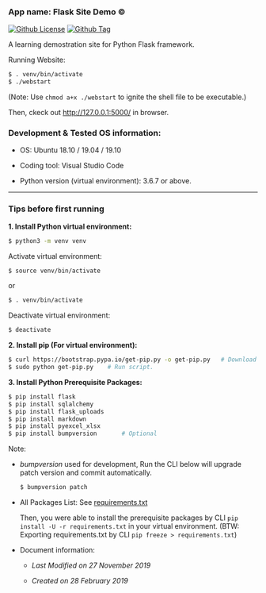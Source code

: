 ### App name: Flask Site Demo &copy;

[![Github License](https://img.shields.io/github/license/dyslab/flask-site-demo)](https://github.com/dyslab/flask-site-demo/blob/master/LICENSE) [![Github Tag](https://img.shields.io/github/v/tag/dyslab/flask-site-demo)](https://github.com/dyslab/flask-site-demo/tree/v0.2.0)


A learning demostration site for Python Flask framework.

Running Website:

```bash
$ . venv/bin/activate
$ ./webstart
```

(Note: Use `chmod a+x ./webstart` to ignite the shell file to be executable.)

Then, ckeck out http://127.0.0.1:5000/ in browser.


### Development & Tested OS information:

- OS: Ubuntu 18.10 / 19.04 / 19.10

- Coding tool: Visual Studio Code

- Python version (virtual environment): 3.6.7 or above.


***


### Tips before first running


**1. Install Python virtual environment:**

```bash
$ python3 -m venv venv
```

Activate virtual environment:

```bash
$ source venv/bin/activate
```
or 
```bash
$ . venv/bin/activate
```

Deactivate virtual environment:

```bash
$ deactivate
```


**2. Install pip (For virtual environment):**

```bash
$ curl https://bootstrap.pypa.io/get-pip.py -o get-pip.py   # Download installation script.
$ sudo python get-pip.py    # Run script.

```


**3. Install Python Prerequisite Packages:** 

```bash
$ pip install flask
$ pip install sqlalchemy
$ pip install flask_uploads
$ pip install markdown
$ pip install pyexcel_xlsx
$ pip install bumpversion       # Optional
```


Note: 

- *bumpversion* used for development, Run the CLI below will upgrade patch version and commit automatically.

    ```bash
    $ bumpversion patch
    ```

- All Packages List: See [requirements.txt](requirements.txt)

    Then, you were able to install the prerequisite packages by CLI `pip install -U -r requirements.txt` in your virtual environment. (BTW: Exporting requirements.txt by CLI `pip freeze > requirements.txt`)

- Document information:

    - *Last Modified on 27 November 2019*

    - *Created on 28 February 2019*
